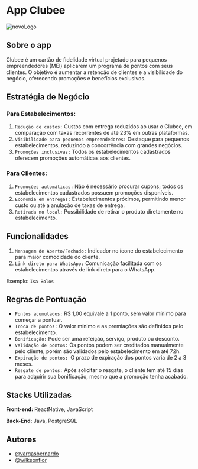 # App Clubee

![novoLogo](https://github.com/user-attachments/assets/bb16311c-18d2-4c90-8f3e-37e52b810bcc)

## Sobre o app

Clubee é um cartão de fidelidade virtual projetado para pequenos empreendedores (MEI) aplicarem um programa de pontos com seus clientes. O objetivo é aumentar a retenção de clientes e a visibilidade do negócio, oferecendo promoções e benefícios exclusivos.

## Estratégia de Negócio

### Para Estabelecimentos:

1. `Redução de custos:` Custos com entrega reduzidos ao usar o Clubee, em comparação com taxas recorrentes de até 23% em outras plataformas.
2. `Visibilidade para pequenos empreendedores:` Destaque para pequenos estabelecimentos, reduzindo a concorrência com grandes negócios.
3. `Promoções inclusivas:` Todos os estabelecimentos cadastrados oferecem promoções automáticas aos clientes.

### Para Clientes:

1. `Promoções automáticas:` Não é necessário procurar cupons; todos os estabelecimentos cadastrados possuem promoções disponíveis.
2. `Economia em entregas:` Estabelecimentos próximos, permitindo menor custo ou até a anulação de taxas de entrega.
3. `Retirada no local:` Possibilidade de retirar o produto diretamente no estabelecimento.

## Funcionalidades

1. `Mensagem de Aberto/Fechado:` Indicador no ícone do estabelecimento para maior comodidade do cliente.
2. `Link direto para WhatsApp:` Comunicação facilitada com os estabelecimentos através de link direto para o WhatsApp.

Exemplo: `Isa Bolos`

## Regras de Pontuação

- `Pontos acumulados:` R$ 1,00 equivale a 1 ponto, sem valor mínimo para começar a pontuar.
- `Troca de pontos:` O valor mínimo e as premiações são definidos pelo estabelecimento.
- `Bonificação:` Pode ser uma refeição, serviço, produto ou desconto.
- `Validação de pontos:` Os pontos podem ser creditados manualmente pelo cliente, porém são validados pelo estabelecimento em até 72h.
- `Expiração de pontos: `O prazo de expiração dos pontos varia de 2 a 3 meses.
- `Resgate de pontos:` Após solicitar o resgate, o cliente tem até 15 dias para adquirir sua bonificação, mesmo que a promoção tenha acabado.

## Stacks Utilizadas

**Front-end:** ReactNative, JavaScript

**Back-End:** Java, PostgreSQL

## Autores

- [@vargasbernardo](https://github.com/vargasbernardo)
- [@wilksonflor](https://github.com/wilksonflor)
